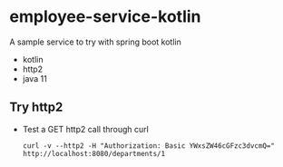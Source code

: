 # employee-service-kotlin
A sample service to try with spring boot kotlin

- kotlin
- http2
- java 11

## Try http2
- Test a GET http2 call through curl
    ```shell
  curl -v --http2 -H "Authorization: Basic YWxsZW46cGFzc3dvcmQ=" http://localhost:8080/departments/1
    ```
